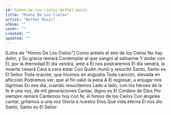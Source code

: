 ```yaml
---
id: himno-de-los-cielos-bethel-music
title: "Himno De Los Cielos"
artist: "Bethel Music"
album: ""
cover: ""
created: ""
updated: ""
---
```


[Letra de "Himno De Los Cielos"]
Como anhelo el aire de los Cielos
No hay dolor, y Su gracia reinará
Contemplar al que sangró al salvarme
Y andar con El, por la eternidad
El día vendrá, ante a El nos postraremos
El día vendrá, la muerte cesará
Cara a cara estar
Con Quién murió y resucitó
Santo, Santo es El Señor
Toda oración, que hicimos en angustia
Toda canción, elevada en aflicción
Podremos ver, que al fin valió la pena
A Él regresar, a enjugar mis lágrimas
En ese día, cuando resucitemos
Lado a lado, con los héroes de la fe
A una voz, de mil gеneraciones
Cantar, digno es El Cordеro de Dios
Por siempre reinará
Cantemos hoy con fe, el himno de los Cielos
Con ángeles cantar, gritamos a una voz
Gloria a nuestro Dios
Que vida eterna Él nos dio
Santo, Santo es El Señor